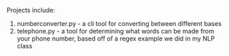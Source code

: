 Projects include:
1) numberconverter.py - a cli tool for converting between different bases
2) telephone.py - a tool for determining what words can be made from your phone number, based off of a regex example we did in my NLP class
